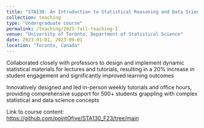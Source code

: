 ```yaml
---
title: "STA130: An Introduction to Statistical Reasoning and Data Science"
collection: teaching
type: "Undergraduate course"
permalink: /teaching/2023-fall-teaching-1
venue: "University of Toronto, Department of Statistical Science"
date: 2023-01-01, 2023-09-01
location: "Toronto, Canada"
---
```


Collaborated closely with professors to design and implement dynamic statistical materials for lectures and tutorials, resulting in a 20% increase in student engagement and significantly improved learning outcomes

Innovatively designed and led in-person weekly tutorials and office hours, providing comprehensive support for 500+ students grappling with complex statistical and data science concepts

Link to course content: https://github.com/pointOfive/STA130_F23/tree/main
